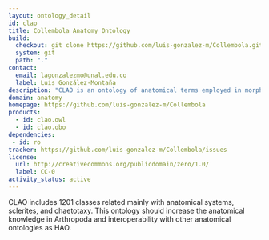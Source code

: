 ```yaml
---
layout: ontology_detail
id: clao
title: Collembola Anatomy Ontology
build:
  checkout: git clone https://github.com/luis-gonzalez-m/Collembola.git
  system: git
  path: "."
contact:
  email: lagonzalezmo@unal.edu.co
  label: Luis González-Montaña
description: "CLAO is an ontology of anatomical terms employed in morphological descriptions for the Class Collembola (Arthropoda: Hexapoda)."
domain: anatomy
homepage: https://github.com/luis-gonzalez-m/Collembola
products:
  - id: clao.owl
  - id: clao.obo
dependencies:
 - id: ro
tracker: https://github.com/luis-gonzalez-m/Collembola/issues
license:
  url: http://creativecommons.org/publicdomain/zero/1.0/
  label: CC-0
activity_status: active
---
```


CLAO includes 1201 classes related mainly with anatomical systems, sclerites, and chaetotaxy. This ontology should increase the anatomical knowledge in Arthropoda and interoperability with other anatomical ontologies as HAO.
